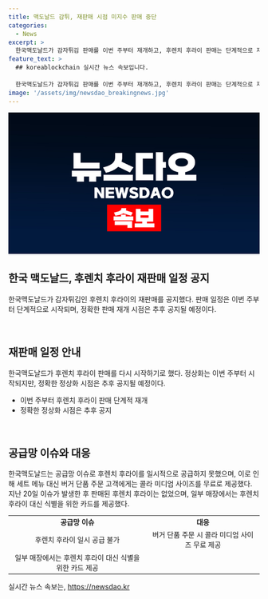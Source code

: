 ```yaml
---
title: 맥도날드 감튀, 재판매 시점 미지수 판매 중단
categories:
  - News
excerpt: >
  한국맥도날드가 감자튀김 판매를 이번 주부터 재개하고, 후렌치 후라이 판매는 단계적으로 재개할 예정이라고 밝혔다. 정확한 판매 재개 시점은 추후 공지될 예정이며, 지난 20일에는 예기치 못한 공급망 이슈로 후렌치 후라이를 제공할 수 없다고 밝혔었다. 이에 따라 매장은 세트 메뉴를 판매하지 않고, 버거 단품을 주문할 시 콜라 미디엄 사이즈를 무료로 제공했다.
feature_text: >
  ## koreablockchain 실시간 뉴스 속보입니다.

  한국맥도날드가 감자튀김 판매를 이번 주부터 재개하고, 후렌치 후라이 판매는 단계적으로 재개할 예정이라고 밝혔다. 정확한 판매 재개 시점은 추후 공지될 예정이며, 지난 20일에는 예기치 못한 공급망 이슈로 후렌치 후라이를 제공할 수 없다고 밝혔었다. 이에 따라 매장은 세트 메뉴를 판매하지 않고, 버거 단품을 주문할 시 콜라 미디엄 사이즈를 무료로 제공했다.
image: '/assets/img/newsdao_breakingnews.jpg'
---
```


<p><img src="/assets/img/newsdao_breakingnews.jpg" alt="koreablockchain 속보" /></p>

<h2 data-ke-size="size26">한국 맥도날드, 후렌치 후라이 재판매 일정 공지</h2>

<p data-ke-size="size16">한국맥도날드가 감자튀김인 후렌치 후라이의 재판매를 공지했다. 판매 일정은 이번 주부터 단계적으로 시작되며, 정확한 판매 재개 시점은 추후 공지될 예정이다.</p>

<p data-ke-size="size16">&nbsp;</p>

<h2 data-ke-size="size24">재판매 일정 안내</h2>

<p data-ke-size="size16">한국맥도날드가 후렌치 후라이 판매를 다시 시작하기로 했다. 정상화는 이번 주부터 시작되지만, 정확한 정상화 시점은 추후 공지될 예정이다.</p>

<ul>
<li>이번 주부터 후렌치 후라이 판매 단계적 재개</li>
<li>정확한 정상화 시점은 추후 공지</li>
</ul>

<p data-ke-size="size16">&nbsp;</p>

<h2 data-ke-size="size24">공급망 이슈와 대응</h2>

<p data-ke-size="size16">한국맥도날드는 공급망 이슈로 후렌치 후라이를 일시적으로 공급하지 못했으며, 이로 인해 세트 메뉴 대신 버거 단품 주문 고객에게는 콜라 미디엄 사이즈를 무료로 제공했다. 지난 20일 이슈가 발생한 후 판매된 후렌치 후라이는 없었으며, 일부 매장에서는 후렌치 후라이 대신 식별을 위한 카드를 제공했다.</p>

<table>
<tbody>
<tr>
<td style="text-align: center; height: 17px;"><b>공급망 이슈</b></td>
<td style="text-align: center; height: 17px;"><b>대응</b></td>
</tr>
<tr>
<td style="text-align: center; height: 17px;">후렌치 후라이 일시 공급 불가</td>
<td style="text-align: center; height: 17px;">버거 단품 주문 시 콜라 미디엄 사이즈 무료 제공</td>
</tr>
<tr>
<td style="text-align: center; height: 17px;">일부 매장에서는 후렌치 후라이 대신 식별을 위한 카드 제공</td>
<td style="text-align: center; height: 17px;"></td>
</tr>
</tbody>
</table>
실시간 뉴스 속보는, <a href="https://newsdao.kr" rel="dofollow">https://newsdao.kr</a>


